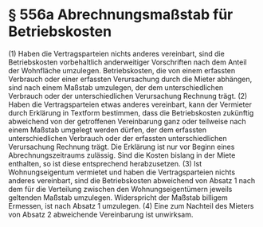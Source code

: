 # § 556a Abrechnungsmaßstab für Betriebskosten
(1) Haben die Vertragsparteien nichts anderes vereinbart, sind die Betriebskosten vorbehaltlich anderweitiger Vorschriften nach dem Anteil der Wohnfläche umzulegen. Betriebskosten, die von einem erfassten Verbrauch oder einer erfassten Verursachung durch die Mieter abhängen, sind nach einem Maßstab umzulegen, der dem unterschiedlichen Verbrauch oder der unterschiedlichen Verursachung Rechnung trägt.
(2) Haben die Vertragsparteien etwas anderes vereinbart, kann der Vermieter durch Erklärung in Textform bestimmen, dass die Betriebskosten zukünftig abweichend von der getroffenen Vereinbarung ganz oder teilweise nach einem Maßstab umgelegt werden dürfen, der dem erfassten unterschiedlichen Verbrauch oder der erfassten unterschiedlichen Verursachung Rechnung trägt. Die Erklärung ist nur vor Beginn eines Abrechnungszeitraums zulässig. Sind die Kosten bislang in der Miete enthalten, so ist diese entsprechend herabzusetzen.
(3) Ist Wohnungseigentum vermietet und haben die Vertragsparteien nichts anderes vereinbart, sind die Betriebskosten abweichend von Absatz 1 nach dem für die Verteilung zwischen den Wohnungseigentümern jeweils geltenden Maßstab umzulegen. Widerspricht der Maßstab billigem Ermessen, ist nach Absatz 1 umzulegen.
(4) Eine zum Nachteil des Mieters von Absatz 2 abweichende Vereinbarung ist unwirksam.